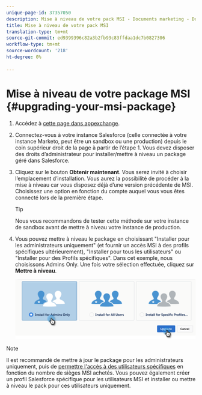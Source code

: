 ```yaml
---
unique-page-id: 37357050
description: Mise à niveau de votre pack MSI - Documents marketing - Documentation du produit
title: Mise à niveau de votre pack MSI
translation-type: tm+mt
source-git-commit: ed9399396c82a3b2fb93c83ffdaa1dc7b0827306
workflow-type: tm+mt
source-wordcount: '218'
ht-degree: 0%

---
```



# Mise à niveau de votre package MSI {#upgrading-your-msi-package}

1. Accédez à [cette page dans appexchange](https://appexchange.salesforce.com/listingDetail?listingId=a0N30000001SVZmEAO).

1. Connectez-vous à votre instance Salesforce (celle connectée à votre instance Marketo, peut être un sandbox ou une production) depuis le coin supérieur droit de la page à partir de l’étape 1. Vous devez disposer des droits d’administrateur pour installer/mettre à niveau un package géré dans Salesforce.

1. Cliquez sur le bouton **Obtenir maintenant**. Vous serez invité à choisir l’emplacement d’installation. Vous aurez la possibilité de procéder à la mise à niveau car vous disposez déjà d’une version précédente de MSI. Choisissez une option en fonction du compte auquel vous vous êtes connecté lors de la première étape.

   >[!TIP]
   >
   >Nous vous recommandons de tester cette méthode sur votre instance de sandbox avant de mettre à niveau votre instance de production.

1. Vous pouvez mettre à niveau le package en choisissant &quot;Installer pour les administrateurs uniquement&quot; (et fournir un accès MSI à des profils spécifiques ultérieurement), &quot;Installer pour tous les utilisateurs&quot; ou &quot;Installer pour des Profils spécifiques&quot;. Dans cet exemple, nous choisissons Admins Only. Une fois votre sélection effectuée, cliquez sur **Mettre à niveau**.

   ![](assets/four.png)

>[!NOTE]
>
>Il est recommandé de mettre à jour le package pour les administrateurs uniquement, puis de [permettre l&#39;accès à des utilisateurs spécifiques](/help/marketo/product-docs/marketo-sales-insight/msi-for-salesforce/configuration/setting-up-sales-insight-for-your-team.md) en fonction du nombre de sièges MSI achetés. Vous pouvez également créer un profil Salesforce spécifique pour les utilisateurs MSI et installer ou mettre à niveau le pack pour ces utilisateurs uniquement.
